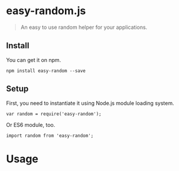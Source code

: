 # easy-random.js

> An easy to use random helper for your applications.

## Install

You can get it on npm.

```
npm install easy-random --save
```

## Setup

First, you need to instantiate it using Node.js module loading system.

```
var random = require('easy-random');
```

Or ES6 module, too.

```
import random from 'easy-random';
```

# Usage
